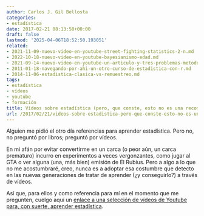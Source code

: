 ```yaml
---
author: Carlos J. Gil Bellosta
categories:
- estadística
date: 2017-02-21 08:13:58+00:00
draft: false
lastmod: '2025-04-06T18:52:50.193051'
related:
- 2021-11-09-nuevo-video-en-youtube-street-fighting-statistics-2-n.md
- 2022-10-18-nuevo-video-en-youtube-bayesianismo-edad.md
- 2021-09-14-nuevo-video-en-youtube-un-articulo-y-tres-problemas-metodologicos.md
- 2011-01-18-navegando-por-ahi-un-otro-curso-de-estadistica-con-r.md
- 2014-11-06-estadistica-clasica-vs-remuestreo.md
tags:
- estadística
- vídeos
- youtube
- formación
title: Vídeos sobre estadística (pero, que conste, esto no es una recomendación)
url: /2017/02/21/videos-sobre-estadistica-pero-que-conste-esto-no-es-una-recomendacion/
---
```


Alguien me pidió el otro día referencias para aprender estadística. Pero no, no preguntó por libros; preguntó por vídeos.

En mi afán por evitar convertirme en un carca (o peor aún, un carca prematuro) incurro en experimentos a veces vergonzantes, como jugar al GTA o ver alguna (una, más bien) emisión de El Rubius. Pero a algo a lo que no me acostumbraré, creo, nunca es a adoptar esa costumbre que detecto en las nuevas generaciones de tratar de aprender (¿y conseguirlo?) a través de vídeos.

Así que, para ellos y como referencia para mí en el momento que me pregunten, cuelgo aquí un [enlace a una selección de vídeos de Youtube para, con suerte, aprender estadística](http://flavioazevedo.com/stats-and-r-blog/2016/9/13/learning-r-on-youtube).